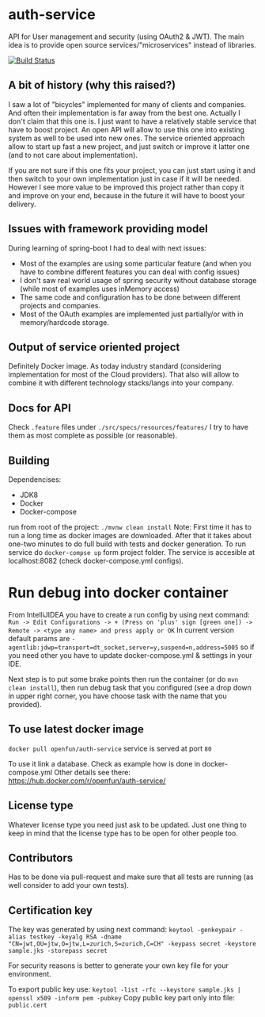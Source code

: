 # auth-service
API for User management and security (using OAuth2 & JWT).
The main idea is to provide open source services/"microservices" instead of libraries.

[![Build Status](https://travis-ci.org/open-fun/auth-service.svg?branch=master)](https://travis-ci.org/open-fun/auth-service)

## A bit of history (why this raised?)
I saw a lot of "bicycles" implemented for many of clients and companies.
And often their implementation is far away from the best one.
Actually I don't claim that this one is. I just want to have a relatively stable service that have to boost project.
An open API will allow to use this one into existing system as well to be used into new ones.
The service oriented approach allow to start up fast a new project, and just switch or improve it latter one (and to not care about implementation).

If you are not sure if this one fits your project, you can just start using it and then switch to your own implementation just in case if it will be needed.
However I see more value to be improved this project rather than copy it and improve on your end, because in the future it will have to boost your delivery.

## Issues with framework providing model
During learning of spring-boot I had to deal with next issues:
* Most of the examples are using some particular feature (and when you have to combine different features you can deal with config issues)
* I don't saw real world usage of spring security without database storage (while most of examples uses inMemory access)
* The same code and configuration has to be done between different projects and companies.
* Most of the OAuth examples are implemented just partially/or with in memory/hardcode storage.

## Output of service oriented project
Definitely Docker image. As today industry standard (considering implementation for most of the Cloud providers).
That also will allow to combine it with different technology stacks/langs into your company.


## Docs for API
Check `.feature` files under `./src/specs/resources/features/` I try to have them as most complete as possible (or reasonable).

## Building
Dependencises:
* JDK8
* Docker
* Docker-compose

run from root of the project: `./mvnw clean install`
Note: First time it has to run a long time as docker images are downloaded. After that it takes about one-two minutes to do full build with tests and docker generation.
To run service do `docker-compse up` form project folder.
The service is accesible at localhost:8082 (check docker-compose.yml configs).

# Run debug into docker container

From IntelliJIDEA you have to create a run config by using next command:
` Run -> Edit Configurations -> + (Press on 'plus' sign [green one]) -> Remote -> <type any name> and press apply or OK`
In current version default params are `-agentlib:jdwp=transport=dt_socket,server=y,suspend=n,address=5005` so if you need other you have to update docker-compose.yml & settings in your IDE.

Next step is to put some brake points then run the container (or do `mvn clean install`), then run debug task that you configured (see a drop down in upper right corner, you have choose task with the name that you provided).

## To use latest docker image
`docker pull openfun/auth-service`
service is served at port `80`

To use it link a database. Check as example how is done in docker-compose.yml
Other details see there: https://hub.docker.com/r/openfun/auth-service/

## License type
Whatever license type you need just ask to be updated.
Just one thing to keep in mind that the license type has to be open for other people too.

## Contributors
Has to be done via pull-request and make sure that all tests are running (as well consider to add your own tests).

## Certification key

The key was generated by using next command:
`keytool -genkeypair -alias testkey -keyalg RSA -dname "CN=jwt,OU=jtw,O=jtw,L=zurich,S=zurich,C=CH" -keypass secret -keystore sample.jks -storepass secret`

For security reasons is better to generate your own key file for your environment.


To export public key use:
`keytool -list -rfc --keystore sample.jks | openssl x509 -inform pem -pubkey`
Copy public key part only into file: `public.cert`
